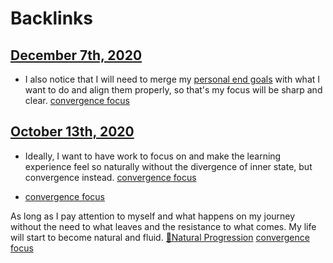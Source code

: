 
# Backlinks
## [December 7th, 2020](<December 7th, 2020.md>)
- I also notice that I will need to merge my [personal end goals](<personal end goals.md>) with what I want to do and align them properly, so that's my focus will be sharp and clear. [convergence focus](<convergence focus.md>)

## [October 13th, 2020](<October 13th, 2020.md>)
- Ideally, I want to have work to focus on and make the learning experience feel so naturally without the divergence of inner state, but convergence instead. [convergence focus](<convergence focus.md>)

- [convergence focus](<convergence focus.md>)

As long as I pay attention to myself and what happens on my journey without the need to what leaves and the resistance to what comes. My life will start to become natural and fluid. [🌱Natural Progression](<🌱Natural Progression.md>) [convergence focus](<convergence focus.md>)

